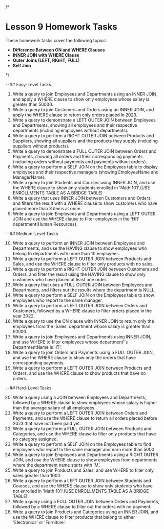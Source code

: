 /*

# Lesson 9 Homework Tasks

These homework tasks cover the following topics:
- **Difference Between ON and WHERE Clauses**
- **INNER JOIN with WHERE Clause**
- **Outer Joins (LEFT, RIGHT, FULL)**
- **Self Join**

*/

--##  Easy-Level Tasks 

1. Write a query to join Employees and Departments using an INNER JOIN, and apply a WHERE clause to show only employees whose salary is greater than 50000.
2. Write a query to join Customers and Orders using an INNER JOIN, and apply the WHERE clause to return only orders placed in 2023.
3. Write a query to demonstrate a LEFT OUTER JOIN between Employees and Departments, showing all employees and their respective departments (including employees without departments).
4. Write a query to perform a RIGHT OUTER JOIN between Products and Suppliers, showing all suppliers and the products they supply (including suppliers without products).
5. Write a query to demonstrate a FULL OUTER JOIN between Orders and Payments, showing all orders and their corresponding payments (including orders without payments and payments without orders).
6. Write a query to perform a SELF JOIN on the Employees table to display employees and their respective managers (showing EmployeeName and ManagerName).
7. Write a query to join Students and Courses using INNER JOIN, and use the WHERE clause to show only students enrolled in 'Math 101'.(USE ENROLLMENTS TABLE AS A BRIDGE TABLE)
8. Write a query that uses INNER JOIN between Customers and Orders, and filters the result with a WHERE clause to show customers who have placed more than 3 items at once.
9. Write a query to join Employees and Departments using a LEFT OUTER JOIN and use the WHERE clause to filter employees in the 'HR' department(Human Resources).



--##  Medium-Level Tasks 

10. Write a query to perform an INNER JOIN between Employees and Departments, and use the HAVING clause to show employees who belong to departments with more than 10 employees.
11. Write a query to perform a LEFT OUTER JOIN between Products and Sales, and use the WHERE clause to filter only products with no sales.
12. Write a query to perform a RIGHT OUTER JOIN between Customers and Orders, and filter the result using the HAVING clause to show only customers who have placed at least one order.
13. Write a query that uses a FULL OUTER JOIN between Employees and Departments, and filters out the results where the department is NULL.
14. Write a query to perform a SELF JOIN on the Employees table to show employees who report to the same manager.
15. Write a query to perform a LEFT OUTER JOIN between Orders and Customers, followed by a WHERE clause to filter orders placed in the year 2022.
16. Write a query to use the ON clause with INNER JOIN to return only the employees from the 'Sales' department whose salary is greater than 50000.
17. Write a query to join Employees and Departments using INNER JOIN, and use WHERE to filter employees whose department''s DepartmentName is 'IT'.
18. Write a query to join Orders and Payments using a FULL OUTER JOIN, and use the WHERE clause to show only the orders that have corresponding payments.
19. Write a query to perform a LEFT OUTER JOIN between Products and Orders, and use the WHERE clause to show products that have no orders.



--##  Hard-Level Tasks 

20. Write a query using a JOIN between Employees and Departments, followed by a WHERE clause to show employees whose salary is higher than the average salary of all employees.
21. Write a query to perform a LEFT OUTER JOIN between Orders and Payments, and use the WHERE clause to return all orders placed before 2023 that have not been paid yet.
22. Write a query to perform a FULL OUTER JOIN between Products and Categories, and use the WHERE clause to filter only products that have no category assigned.
23. Write a query to perform a SELF JOIN on the Employees table to find employees who report to the same manager and earn more than 5000.
24. Write a query to join Employees and Departments using a RIGHT OUTER JOIN, and use the WHERE clause to show employees from departments where the department name starts with ‘M’.
25. Write a query to join Products and Sales, and use WHERE to filter only sales greater than 1000.
26. Write a query to perform a LEFT OUTER JOIN between Students and Courses, and use the WHERE clause to show only students who have not enrolled in 'Math 101'.(USE ENROLLMENTS TABLE AS A BRIDGE TABLE)
27. Write a query using a FULL OUTER JOIN between Orders and Payments, followed by a WHERE clause to filter out the orders with no payment.
28. Write a query to join Products and Categories using an INNER JOIN, and use the WHERE clause to filter products that belong to either 'Electronics' or 'Furniture'.

